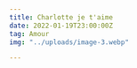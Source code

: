 ```yaml
---
title: Charlotte je t'aime
date: 2022-01-19T23:00:00Z
tag: Amour
img: "../uploads/image-3.webp"

---
```

